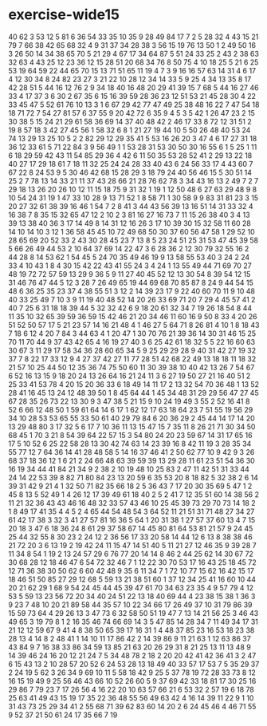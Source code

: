 # exercise-wide15
40
62
3
53
12
5
81
6
36
54
33
35
10
35
9
28
49
84
17
7
2
5
28
32
4
43
15
21
79
7
66
38
42
65
68
32
4
9
31
37
34
28
38
3
56
15
19
76
13
50
1
2
49
50
16
3
26
50
14
34
38
65
70
5
21
29
4
67
17
34
64
87
5
51
24
33
25
2
43
2
38
63
32
63
4
43
25
12
23
36
12
15
28
51
20
68
34
76
8
50
75
4
10
18
25
5
21
6
25
53
19
64
59
22
44
65
70
15
13
71
51
65
11
19
4
7
3
9
16
16
57
63
14
31
4
6
17
4
12
30
34
8
24
82
23
27
3
21
22
10
28
12
34
14
33
5
9
25
4
34
13
35
8
17
42
28
51
5
44
16
12
76
2
9
34
18
40
16
48
20
29
41
39
15
7
68
5
44
16
27
46
33
4
17
37
3
6
30
2
67
35
6
15
16
39
59
28
36
23
12
51
53
21
45
28
30
4
22
33
45
47
5
52
61
76
10
13
3
1
6
67
29
42
77
47
49
25
38
48
16
22
7
47
54
18
18
71
72
7
54
27
81
57
6
37
55
9
20
42
72
6
35
9
4
5
3
5
42
1
26
47
23
2
15
30
38
5
15
24
21
29
61
58
36
69
14
37
40
48
42
2
46
17
33
8
72
12
31
51
2
19
8
57
18
3
42
27
45
56
1
58
32
6
8
1
21
27
19
44
10
5
50
26
48
40
53
24
74
13
29
13
25
10
5
2
2
82
29
12
29
35
41
5
53
16
26
20
3
47
4
6
17
27
31
18
36
12
33
61
5
71
22
84
3
9
56
49
1
1
53
28
31
53
30
50
30
16
55
6
1
5
25
1
11
6
18
29
59
42
43
11
54
85
29
36
4
42
6
11
50
35
53
28
52
41
2
29
13
22
18
40
27
17
29
18
61
7
18
11
32
25
24
24
28
33
40
43
6
24
56
33
17
4
43
60
7
67
22
8
24
53
9
5
30
46
42
68
15
28
29
3
18
79
24
40
56
46
15
5
30
51
14
25
2
7
78
13
14
33
21
11
37
43
28
66
21
28
76
62
78
3
34
43
16
13
2
49
7
2
7
29
18
13
26
20
26
10
12
11
15
18
75
9
31
32
1
19
1
12
50
48
6
27
63
29
48
9
8
10
54
24
31
19
1
47
33
10
28
9
13
71
52
1
8
58
71
1
30
58
9
9
83
31
81
23
3
15
20
27
32
61
38
39
16
46
1
54
7
2
8
41
3
44
43
56
39
13
16
51
14
31
33
32
4
16
38
7
8
35
15
32
65
47
12
2
10
2
3
81
16
27
16
73
7
11
15
26
38
40
3
4
13
39
13
38
40
36
3
17
14
49
8
14
31
12
16
26
3
17
10
39
30
15
32
58
11
60
28
14
10
14
10
3
12
1
36
58
45
45
10
72
49
68
50
30
37
60
56
47
58
1
29
52
10
28
65
69
20
52
33
2
43
30
28
45
23
7
13
8
5
23
24
51
25
31
53
47
45
39
58
5
66
26
49
44
53
2
10
64
37
69
14
22
47
3
6
28
36
2
12
30
79
32
55
16
2
44
28
8
14
53
62
1
54
45
5
24
70
35
49
46
19
9
13
58
55
53
40
3
24
2
24
33
4
10
43
1
8
4
30
15
42
22
43
41
55
24
3
4
24
1
13
55
49
44
71
69
70
27
48
19
72
72
57
59
13
29
9
36
5
9
11
27
40
45
52
12
13
30
54
8
39
54
12
15
31
46
76
47
44
5
12
3
28
7
26
49
65
19
44
69
68
70
85
87
8
24
9
44
54
15
48
6
36
25
35
23
37
4
38
55
51
3
12
2
14
39
23
17
9
22
40
60
70
11
9
10
48
40
33
25
49
7
10
3
9
11
19
40
48
52
14
20
26
33
69
71
20
7
29
4
45
57
41
2
40
7
25
6
31
18
18
39
44
5
32
32
42
6
9
18
20
61
32
34
7
19
26
18
54
8
44
11
35
10
32
65
39
59
36
59
15
42
46
21
20
34
46
11
60
16
9
50
8
33
4
20
26
51
52
50
57
17
5
21
23
57
14
16
21
48
4
1
46
27
5
64
71
8
26
81
4
10
1
8
18
43
7
18
6
12
4
20
7
84
3
44
63
4
1
20
47
1
30
70
76
21
39
36
14
30
31
46
15
25
70
11
70
44
9
37
43
42
65
4
16
19
27
40
3
6
25
42
61
18
32
5
5
22
16
60
63
30
67
3
11
29
17
58
34
36
28
60
65
34
5
9
25
29
29
28
9
40
31
42
27
19
32
37
7
8
22
17
33
12
9
4
27
37
42
27
11
77
28
51
42
68
22
49
13
18
18
11
18
32
21
57
10
25
44
50
12
35
36
74
75
50
60
11
30
39
38
10
40
42
13
26
7
54
67
6
52
16
13
15
9
18
20
24
13
26
64
16
21
24
11
3
6
27
19
50
27
21
16
40
51
2
25
33
41
53
78
4
20
15
20
36
33
6
18
49
14
11
17
2
13
32
54
70
36
48
1
13
52
28
41
16
45
13
24
12
48
39
50
1
8
45
64
44
1
45
34
48
31
29
29
56
47
27
45
67
28
35
26
73
22
13
30
9
3
47
38
5
21
15
9
10
24
19
49
3
55
2
52
16
41
8
52
6
66
12
48
50
1
59
61
64
14
6
17
1
62
12
17
63
18
64
23
7
51
55
19
56
29
34
10
28
53
53
65
55
33
50
61
40
29
79
84
6
20
36
29
2
45
44
14
17
14
20
13
29
48
80
3
17
32
5
6
17
7
10
36
11
13
15
47
15
7
35
11
8
26
21
71
30
34
50
68
45
1
70
3
21
8
54
39
64
22
57
15
3
54
80
24
20
23
59
67
14
31
17
65
16
17
5
10
52
6
25
22
58
28
13
30
42
74
63
14
23
39
16
8
42
11
19
3
28
35
34
55
77
12
7
64
36
14
41
28
48
58
5
14
16
37
46
41
2
50
62
77
10
9
42
9
3
26
68
37
18
36
12
1
6
21
2
24
66
48
63
39
59
39
13
29
28
11
61
23
51
54
36
30
16
19
34
44
41
84
21
34
9
2
38
2
10
19
48
10
25
83
2
47
11
42
51
31
33
44
24
14
22
53
39
8
82
71
80
84
23
13
20
59
6
35
53
20
8
18
82
5
32
38
2
6
14
39
31
42
9
21
4
1
32
50
71
82
35
66
18
2
5
36
43
7
17
20
30
35
69
5
47
1
2
45
8
13
5
52
49
1
4
26
12
17
39
49
61
18
40
2
5
2
41
7
12
35
51
60
14
38
56
2
11
21
32
36
43
43
46
16
48
32
33
57
43
46
10
25
45
39
73
29
70
73
14
18
2
1
8
49
17
41
35
4
4
5
2
4
65
44
54
48
54
3
64
52
11
21
51
31
71
48
27
34
27
61
42
17
38
3
32
3
41
27
57
81
16
36
5
64
1
20
31
38
1
27
57
37
60
13
4
7
15
20
18
3
47
6
18
36
24
8
61
29
37
58
67
14
45
80
81
64
53
81
21
57
9
24
45
25
44
32
55
8
30
23
2
24
12
2
36
56
17
33
20
58
14
44
12
6
13
8
38
38
46
21
72
20
3
6
13
19
2
19
42
24
11
15
47
14
51
40
5
11
21
27
12
46
35
9
39
28
7
11
34
8
54
1
19
2
13
24
57
29
6
76
77
20
14
14
8
46
2
44
25
62
14
30
67
72
30
68
28
12
18
46
47
6
54
72
32
46
7
1
12
22
30
70
53
17
16
43
25
18
45
72
12
71
36
38
30
50
62
6
60
42
48
9
35
6
11
34
7
1
72
10
77
15
62
16
42
15
17
18
46
51
50
85
27
29
12
68
5
59
13
21
38
51
60
1
37
12
34
25
41
16
60
10
44
20
21
62
29
1
68
9
54
24
45
44
45
39
47
61
70
34
63
23
35
4
9
57
79
4
12
53
5
59
13
23
56
72
20
34
40
24
51
22
13
18
40
69
44
4
23
38
15
38
1
36
3
9
23
7
48
10
20
21
89
58
44
35
57
10
22
34
66
17
26
49
37
10
31
79
86
39
15
59
73
64
4
29
26
13
3
47
73
6
32
58
50
51
19
47
7
13
14
21
56
25
3
46
43
49
65
3
19
79
8
1
2
16
35
46
74
66
69
14
3
5
47
85
14
28
34
7
11
49
34
17
31
21
12
12
59
67
9
41
4
8
38
50
65
39
17
16
31
1
4
48
37
85
23
16
53
18
23
38
28
13
4
14
8
2
48
41
1
14
10
11
17
86
42
2
14
39
86
9
11
21
63
1
12
63
86
37
43
84
9
7
16
38
33
86
34
59
13
85
21
63
20
26
29
31
8
21
25
13
11
13
48
9
14
39
46
24
16
20
12
21
24
7
5
34
48
78
2
18
2
20
20
42
41
42
36
41
3
2
47
6
15
43
13
2
10
28
57
20
52
6
24
53
28
13
18
49
40
33
57
17
53
7
5
35
29
37
2
24
19
5
62
3
26
34
9
69
10
11
5
58
18
42
9
25
5
37
78
19
72
28
33
73
8
12
16
15
19
49
9
25
56
46
43
66
10
52
26
60
5
9
37
69
42
33
18
81
17
30
25
16
29
86
7
79
23
7
17
26
56
4
16
22
20
10
63
57
66
21
6
53
32
2
57
19
6
18
78
25
63
41
49
43
15
19
17
35
22
36
48
55
56
49
63
42
4
16
14
39
11
22
9
1
10
31
43
73
25
29
34
41
2
55
68
71
39
62
83
60
14
20
2
6
24
45
46
4
46
71
55
9
52
37
21
50
61
24
17
35
66
7
19
